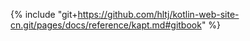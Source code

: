 {% include "git+https://github.com/hltj/kotlin-web-site-cn.git/pages/docs/reference/kapt.md#gitbook" %}
